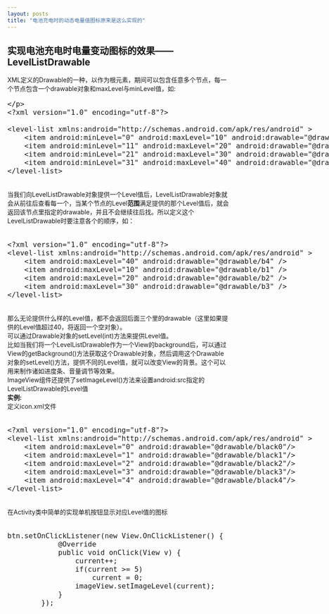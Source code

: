 ```yaml
---
layout: posts
title: "电池充电时的动态电量值图标原来是这么实现的"
---
```


## 实现电池充电时电量变动图标的效果——LevelListDrawable
XML定义的Drawable的一种，以<level-list>作为根元素，期间可以包含任意多个<item>节点，每一个<item>节点包含一个drawable对象和maxLevel与minLevel值，如:<br>
<font size=4px>
<xmp class="prettyprint linenums">
<?xml version="1.0" encoding="utf-8"?>  
<level-list xmlns:android="http://schemas.android.com/apk/res/android" >  
    <item android:minLevel="0" android:maxLevel="10" android:drawable="@drawable/b1" />  
    <item android:minLevel="11" android:maxLevel="20" android:drawable="@drawable/b2" />  
    <item android:minLevel="21" android:maxLevel="30" android:drawable="@drawable/b3" />      
    <item android:minLevel="31" android:maxLevel="40" android:drawable="@drawable/b4" />  
</level-list>  
</xmp>
</font>
<br>
当我们向LevelListDrawable对象提供一个Level值后，LevelListDrawable对象就会从前往后查看每一个<item>，当某个<item>节点的Level<b>范围</b>满足提供的那个Level值后，就会返回该<item>节点里指定的drawable，并且不会继续往后找。所以定义这个LevelListDrawable时要注意各个<item>的顺序，如：<br>
<font size=4px>
<xmp class="prettyprint linenums">
<?xml version="1.0" encoding="utf-8"?>  
<level-list xmlns:android="http://schemas.android.com/apk/res/android" >  
    <item android:maxLevel="40" android:drawable="@drawable/b4" />     
    <item android:maxLevel="10" android:drawable="@drawable/b1" />  
    <item android:maxLevel="20" android:drawable="@drawable/b2" />  
    <item android:maxLevel="30" android:drawable="@drawable/b3" />      
</level-list>  
</xmp>
</font>
<br>
那么无论提供什么样的Level值，都不会返回后面三个<item>里的drawable（这里如果提供的Level值超过40，将返回一个空对象）。<br>
可以通过Drawable对象的setLevel(int)方法来提供Level值。<br>
比如当我们将一个LevelListDrawable作为一个View的background后，可以通过View的getBackground()方法获取这个Drawable对象，然后调用这个Drawable对象的setLevel()方法，提供不同的Level值，就可以改变View的背景。这个可以用来制作诸如进度条、音量调节等效果。<br>
ImageView组件还提供了setImageLevel()方法来设置android:src指定的LevelListDrawable的Level值<br>
<b>实例:</b><br>
定义icon.xml文件<br>
<font size=4px>
<xmp class="prettyprint linenums">
<?xml version="1.0" encoding="utf-8"?>
<level-list xmlns:android="http://schemas.android.com/apk/res/android" >
	<item android:maxLevel="0" android:drawable="@drawable/black0"/>
	<item android:maxLevel="1" android:drawable="@drawable/black1"/>
	<item android:maxLevel="2" android:drawable="@drawable/black2"/>
	<item android:maxLevel="3" android:drawable="@drawable/black3"/>
	<item android:maxLevel="4" android:drawable="@drawable/black4"/>
</level-list>
</xmp>
</font>
<br>
在Activity类中简单的实现单机按钮显示对应Level值的图标<br>
<font size=4px>
<xmp class="prettyprint linenums">
btn.setOnClickListener(new View.OnClickListener() {
			@Override
			public void onClick(View v) {
				current++;
				if(current >= 5)
					current = 0;
				imageView.setImageLevel(current);
			}
		});
</xmp>
</font>
<br>